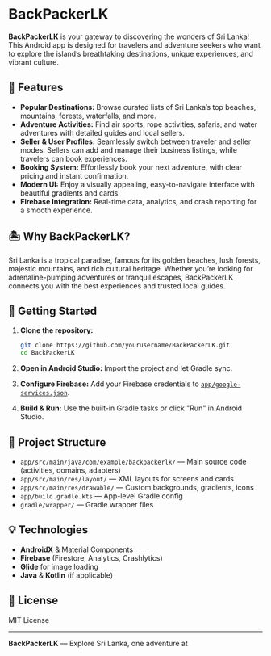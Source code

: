 # BackPackerLK

**BackPackerLK** is your gateway to discovering the wonders of Sri Lanka! This Android app is designed for travelers and adventure seekers who want to explore the island’s breathtaking destinations, unique experiences, and vibrant culture.

## 🌴 Features

- **Popular Destinations:** Browse curated lists of Sri Lanka’s top beaches, mountains, forests, waterfalls, and more.
- **Adventure Activities:** Find air sports, rope activities, safaris, and water adventures with detailed guides and local sellers.
- **Seller & User Profiles:** Seamlessly switch between traveler and seller modes. Sellers can add and manage their business listings, while travelers can book experiences.
- **Booking System:** Effortlessly book your next adventure, with clear pricing and instant confirmation.
- **Modern UI:** Enjoy a visually appealing, easy-to-navigate interface with beautiful gradients and cards.
- **Firebase Integration:** Real-time data, analytics, and crash reporting for a smooth experience.

## 🏝️ Why BackPackerLK?

Sri Lanka is a tropical paradise, famous for its golden beaches, lush forests, majestic mountains, and rich cultural heritage. Whether you’re looking for adrenaline-pumping adventures or tranquil escapes, BackPackerLK connects you with the best experiences and trusted local guides.

## 🚀 Getting Started

1. **Clone the repository:**
    ```sh
    git clone https://github.com/yourusername/BackPackerLK.git
    cd BackPackerLK
    ```

2. **Open in Android Studio:** Import the project and let Gradle sync.

3. **Configure Firebase:** Add your Firebase credentials to [`app/google-services.json`](app/google-services.json).

4. **Build & Run:** Use the built-in Gradle tasks or click "Run" in Android Studio.

## 📂 Project Structure

- `app/src/main/java/com/example/backpackerlk/` — Main source code (activities, domains, adapters)
- `app/src/main/res/layout/` — XML layouts for screens and cards
- `app/src/main/res/drawable/` — Custom backgrounds, gradients, icons
- `app/build.gradle.kts` — App-level Gradle config
- `gradle/wrapper/` — Gradle wrapper files


## 💡 Technologies

- **AndroidX** & Material Components
- **Firebase** (Firestore, Analytics, Crashlytics)
- **Glide** for image loading
- **Java** & **Kotlin** (if applicable)

## 📜 License

MIT License

---

**BackPackerLK** — Explore Sri Lanka, one adventure at
